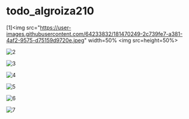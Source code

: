 # todo_algroiza210


[1]<img src="https://user-images.githubusercontent.com/64233832/181470249-2c739fe7-a381-4af2-9575-d75159d9720e.jpeg"
width=50% <img src=height=50%>

![2](https://user-images.githubusercontent.com/64233832/181470271-b57214c9-864a-4d5b-9267-3cc4f0ec746d.jpeg)

![3](https://user-images.githubusercontent.com/64233832/181470273-9103acca-ee78-402b-a76a-46cb3023c178.jpeg)

![4](https://user-images.githubusercontent.com/64233832/181470275-e57aa6e4-4006-4cc4-b943-14ab706e75ff.jpeg)

![5](https://user-images.githubusercontent.com/64233832/181470278-14a5a3cb-9dc1-4ccd-a0d8-c4e3dbb20f1e.jpeg)

![6](https://user-images.githubusercontent.com/64233832/181470819-d7c44117-dc30-414f-88fe-e1b249f3b3d7.jpeg)

![7](https://user-images.githubusercontent.com/64233832/181471516-1a9dbeee-b2d2-4b48-ae68-ed5ad63fba05.jpeg)


